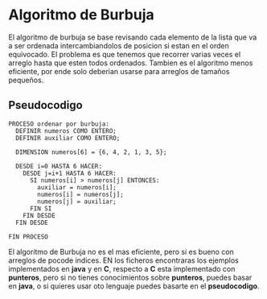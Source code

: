 # Algoritmo de Burbuja

El algoritmo de burbuja se base revisando cada elemento de la lista que va a ser ordenada intercambiandolos de posicion si estan en el orden equivocado. El problema es que tenemos que recorrer varias veces el arreglo hasta que esten todos ordenados. Tambien es el algoritmo menos eficiente, por ende solo deberian usarse para arreglos de tamaños pequeños.

## Pseudocodigo

```
PROCESO ordenar por burbuja:
  DEFINIR numeros COMO ENTERO;
  DEFINIR auxiliar COMO ENTERO;

  DIMENSION numeros[6] = {6, 4, 2, 1, 3, 5};

  DESDE i=0 HASTA 6 HACER:
    DESDE j=i+1 HASTA 6 HACER:
      SI numeros[i] > numeros[j] ENTONCES:
        auxiliar = numeros[i];
        numeros[i] = numeros[j];
        numeros[j] = auxiliar;
      FIN SI
    FIN DESDE
  FIN DESDE

FIN PROCESO 
```

El algoritmo de Burbuja no es el mas eficiente, pero si es bueno con arreglos de pocode indices.
EN los ficheros encontraras los ejemplos implementados en **java** y en **C**, respecto a **C** esta implementado con **punteros**, pero si no tienes conocimientos sobre **punteros**, puedes basar en **java**, o si quieres usar oto lenguaje puedes basarte en el **pseudocodigo**.